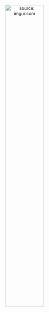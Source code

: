 <p align=center><a href="https://s1.ax1x.com/2022/04/05/qLi1pV.png"><img style="height: 50%;width: 50%" src="https://s1.ax1x.com/2022/04/05/qLi1pV.png" title="source: imgur.com"  /></a></p>
<p align=center>

</p>
<!-- 
<div align=center>
   <p align="center"> <img src="https://github-readme-stats.vercel.app/api?username=Cheng-DX&show_icons=true&theme=prussian" alt="Cheng-DX" /> </p>
</div> -->
